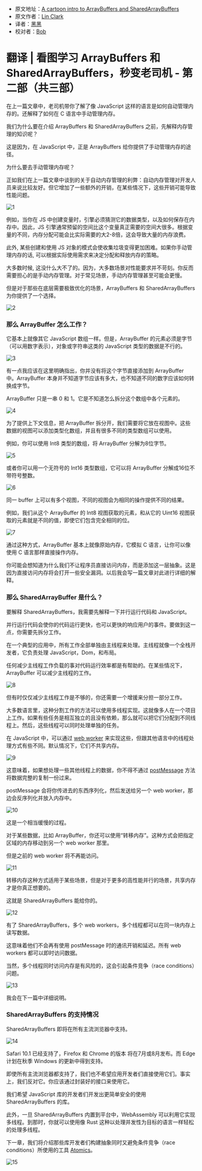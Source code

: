  * 原文地址：[A cartoon intro to ArrayBuffers and SharedArrayBuffers](https://hacks.mozilla.org/2017/06/a-cartoon-intro-to-arraybuffers-and-sharedarraybuffers/)
 * 原文作者：[Lin Clark](https://code-cartoons.com/)
 * 译者：[黑黑](#)
 * 校对者：[Bob](#)

 # 翻译 | 看图学习 ArrayBuffers 和 SharedArrayBuffers，秒变老司机 - 第二部（共三部）

在上一篇文章中，老司机带你了解了像 JavaScript 这样的语言是如何自动管理内存的。还解释了如何在 C 语言中手动管理内存。

我们为什么要在介绍 ArrayBuffers 和 SharedArrayBuffers 之前，先解释内存管理的知识呢？

这是因为，在 JavaScript 中，正是 ArrayBuffers 给你提供了手动管理内存的途径。

为什么要去手动管理内存呢？

正如我们在上一篇文章中谈到的关于自动内存管理的利弊：自动内存管理对开发人员来说比较友好。但它增加了一些额外的开销，在某些情况下，这些开销可能导致性能问题。

![1](./img/a-crash-course-in-memory-management/02_01-768x438.png)

例如，当你在 JS 中创建变量时，引擎必须猜测它的数据类型，以及如何保存在内存中。因此，JS 引擎通常预留的空间比这个变量真正需要的空间大很多。根据变量的不同，内存分配可能会比实际需要的大2-8倍，这会导致大量的内存浪费。

此外, 某些创建和使用 JS 对象的模式会使收集垃圾变得更加困难。如果你手动管理内存的话, 可以根据实际使用需求来决定分配和释放内存的策略。

大多数时候, 这没什么大不了的。因为，大多数场景对性能要求并不苛刻。你反而需要担心的是手动内存管理。对于常见场景，手动内存管理甚至可能会更慢。

但是对于那些在底层需要极致优化的场景，ArrayBuffers 和 SharedArrayBuffers 为你提供了一个选择。

![2](./img/a-crash-course-in-memory-management/02_02-768x438.png)

### 那么 ArrayBuffer 怎么工作？

它基本上就像其它 JavaScript 数组一样。但是，ArrayBuffer 的元素必须是字节（可以用数字表示），对象或字符串这类的 JavaScript 类型的数据是不行的。

![3](./img/a-crash-course-in-memory-management/02_03-768x580.png)

有一点我应该在这里明确指出，你并没有将这个字节直接添加到 ArrayBuffer 中。ArrayBuffer 本身并不知道字节应该有多大，也不知道不同的数字应该如何转换成字节。

ArrayBuffer 只是一串 0 和 1。它是不知道怎么拆分这个数组中各个元素的。

![4](./img/a-crash-course-in-memory-management/02_04-768x94.png)

为了提供上下文信息，把 ArrayBuffer 拆分开，我们需要将它放在视图中。这些数据的视图可以添加类型化数组，并且有很多不同的类型数组可以使用。

例如，你可以使用 Int8 类型的数组，将 ArrayBuffer 分解为8位字节。

![5](./img/a-crash-course-in-memory-management/02_05-768x273.png)

或者你可以用一个无符号的 Int16 类型数组，它可以将 ArrayBuffer 分解成16位不带符号整数。

![6](./img/a-crash-course-in-memory-management/02_06-768x235.png)

同一 buffer 上可以有多个视图，不同的视图会为相同的操作提供不同的结果。

例如，我们从这个 ArrayBuffer 的 Int8 视图获取的元素，和从它的 Uint16 视图获取的元素就是不同的值，即使它们包含完全相同的位。

![7](./img/a-crash-course-in-memory-management/02_07-768x403.png)

通过这种方式，ArrayBuffer 基本上就像原始内存，它模拟 C 语言，让你可以像使用 C 语言那样直接操作内存。

你可能会想知道为什么我们不让程序员直接访问内存，而是添加这一层抽象。这是因为直接访问内存将会打开一些安全漏洞。以后我会写一篇文章对此进行详细的解释。

### 那么 SharedArrayBuffer 是什么？

要解释 SharedArrayBuffers，我需要先解释一下并行运行代码和 JavaScript。

并行运行代码会使你的代码运行更快，也可以更快的响应用户的事件。要做到这一点，你需要先拆分工作。

在一个典型的应用中，所有工作全部单独由主线程来处理。主线程就像一个全栈开发者，它负责处理 JavaScript，Dom，和布局。

任何减少主线程工作负载的事对代码运行效率都是有帮助的。在某些情况下，ArrayBuffer 可以减少主线程的工作。

![8](./img/a-crash-course-in-memory-management/02_08-768x537.png)

但有时仅仅减少主线程工作是不够的，你还需要一个增援来分担一部分工作。

大多数语言里，这种分割工作的方法可以使用多线程实现。这就像多人在一个项目上工作。如果有些任务是相互独立的且没有依赖，那么就可以把它们分配到不同线程上。然后，这些线程可以同时处理单独的任务。

在 JavaScript 中，可以通过 [web worker](https://developer.mozilla.org/en-US/docs/Web/API/Web_Workers_API/Using_web_workers) 来实现这些，但跟其他语言中的线程处理方式有些不同。默认情况下，它们不共享内存。

![9](./img/a-crash-course-in-memory-management/02_09-768x553.png)

这意味着，如果想处理一些其他线程上的数据，你不得不通过 [postMessage](https://developer.mozilla.org/en-US/docs/Web/API/Worker/postMessage) 方法将数据完整的复制一份过来。

postMessage 会将你传进去的东西序列化，然后发送给另一个 web worker，那边会反序列化并放入内存中。

![10](./img/a-crash-course-in-memory-management/02_10-768x545.png)

这是一个相当缓慢的过程。

对于某些数据，比如 ArrayBuffer，你还可以使用“转移内存”。这种方式会把指定区域的内存移动到另一个 web worker 那里。

但是之前的 web worker 将不再能访问。

![11](./img/a-crash-course-in-memory-management/02_11-768x553.png)

转移内存这种方式适用于某些场景，但是对于更多的高性能并行的场景，共享内存才是你真正想要的。

这就是 SharedArrayBuffers 能给你的。

![12](./img/a-crash-course-in-memory-management/02_12-768x536.png)

有了 SharedArrayBuffers，多个 web workers，多个线程都可以在同一块内存上读写数据。

这意味着他们不会再有使用 postMessage 时的通讯开销和延迟。所有 web workers 都可以即时访问数据。

当然，多个线程同时访问内存是有风险的，这会引起条件竞争（race conditions）问题。

![13](./img/a-crash-course-in-memory-management/02_13-768x308.png)

我会在下一篇中详细说明。

### SharedArrayBuffers 的支持情况

SharedArrayBuffers 即将在所有主流浏览器中支持。

![14](./img/a-crash-course-in-memory-management/02_14-768x259.png)

Safari 10.1 已经支持了，Firefox 和 Chrome 的版本 将在7月或8月发布。而 Edge 计划在秋季 Windows 的更新中得到支持。

即使所有主流浏览器都支持了，我们也不希望应用开发者们直接使用它们。事实上，我们反对它。你应该通过封装好的接口来使用它。

我们希望 JavaScript 库的开发者们开发出更简单安全的使用 SharedArrayBuffers 的库。

此外，一旦 SharedArrayBuffers 内置到平台中，WebAssembly 可以利用它实现多线程。到那时，你就可以使用像 Rust 这种以处理并发性为目标的语言一样轻松的处理多线程。

下一章，我们将介绍那些库开发者们构建抽象同时又避免条件竞争（race conditions）所使用的工具 [Atomics](https://developer.mozilla.org/en-US/docs/Web/JavaScript/Reference/Global_Objects/Atomics)。

![15](./img/a-crash-course-in-memory-management/02_15-768x514.png)